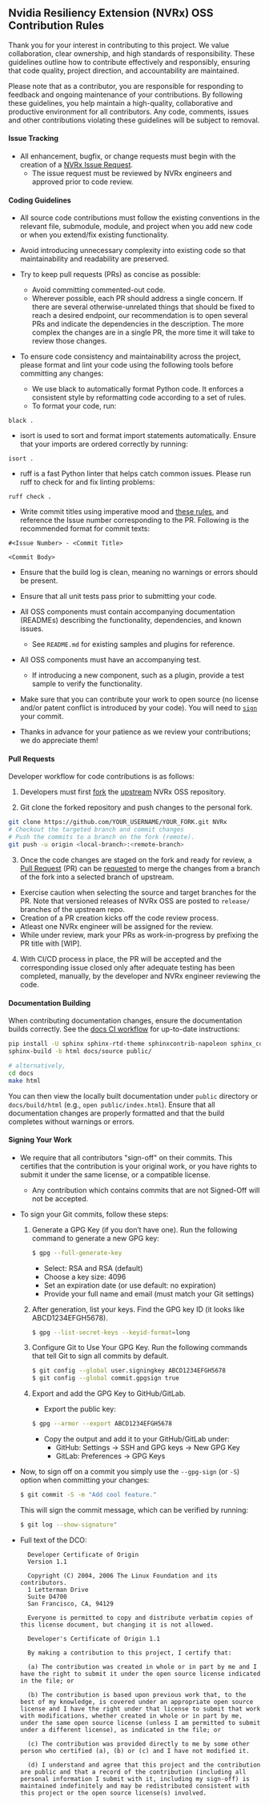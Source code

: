 
## Nvidia Resiliency Extension (NVRx) OSS Contribution Rules

Thank you for your interest in contributing to this project. We value collaboration, clear ownership, and high standards of responsibility. These guidelines outline how to contribute effectively and responsibly, ensuring that code quality, project direction, and accountability are maintained. 

Please note that as a contributor, you are responsible for responding to feedback and ongoing maintenance of your contributions. By following these guidelines, you help maintain a high-quality, collaborative and productive environment for all contributors. Any code, comments, issues and other contributions violating these guidelines will be subject to removal.  

#### Issue Tracking

* All enhancement, bugfix, or change requests must begin with the creation of a [NVRx Issue Request](TBD).
  * The issue request must be reviewed by NVRx engineers and approved prior to code review.


#### Coding Guidelines

- All source code contributions must follow the existing conventions in the relevant file, submodule, module, and project when you add new code or when you extend/fix existing functionality.

- Avoid introducing unnecessary complexity into existing code so that maintainability and readability are preserved.

- Try to keep pull requests (PRs) as concise as possible:
  - Avoid committing commented-out code.
  - Wherever possible, each PR should address a single concern. If there are several otherwise-unrelated things that should be fixed to reach a desired endpoint, our recommendation is to open several PRs and indicate the dependencies in the description. The more complex the changes are in a single PR, the more time it will take to review those changes.

- To ensure code consistency and maintainability across the project, please format and lint your code using the following tools before committing any changes:
  - We use black to automatically format Python code. It enforces a consistent style by reformatting code according to a set of rules.
  - To format your code, run:
```
black .
```
  - isort is used to sort and format import statements automatically. Ensure that your imports are ordered correctly by running:
```
isort .
```
  - ruff is a fast Python linter that helps catch common issues. Please run ruff to check for and fix linting problems:
```
ruff check .
```

- Write commit titles using imperative mood and [these rules](https://chris.beams.io/posts/git-commit/), and reference the Issue number corresponding to the PR. Following is the recommended format for commit texts:
```
#<Issue Number> - <Commit Title>

<Commit Body>
```

- Ensure that the build log is clean, meaning no warnings or errors should be present.

- Ensure that all unit tests pass prior to submitting your code.

- All OSS components must contain accompanying documentation (READMEs) describing the functionality, dependencies, and known issues.

  - See `README.md` for existing samples and plugins for reference.

- All OSS components must have an accompanying test.

  - If introducing a new component, such as a plugin, provide a test sample to verify the functionality.

- Make sure that you can contribute your work to open source (no license and/or patent conflict is introduced by your code). You will need to [`sign`](#signing-your-work) your commit.

- Thanks in advance for your patience as we review your contributions; we do appreciate them!


#### Pull Requests
Developer workflow for code contributions is as follows:

1. Developers must first [fork](https://help.github.com/en/articles/fork-a-repo) the [upstream](TBD) NVRx OSS repository.

2. Git clone the forked repository and push changes to the personal fork.

  ```bash
git clone https://github.com/YOUR_USERNAME/YOUR_FORK.git NVRx 
# Checkout the targeted branch and commit changes
# Push the commits to a branch on the fork (remote).
git push -u origin <local-branch>:<remote-branch>
  ```

3. Once the code changes are staged on the fork and ready for review, a [Pull Request](https://help.github.com/en/articles/about-pull-requests) (PR) can be [requested](https://help.github.com/en/articles/creating-a-pull-request) to merge the changes from a branch of the fork into a selected branch of upstream.
  * Exercise caution when selecting the source and target branches for the PR.
    Note that versioned releases of NVRx OSS are posted to `release/` branches of the upstream repo.
  * Creation of a PR creation kicks off the code review process.
  * Atleast one NVRx engineer will be assigned for the review.
  * While under review, mark your PRs as work-in-progress by prefixing the PR title with [WIP].

4. With CI/CD process in place, the PR will be accepted and the corresponding issue closed only after adequate testing has been completed, manually, by the developer and NVRx engineer reviewing the code.

#### Documentation Building

When contributing documentation changes, ensure the documentation builds correctly. See the [docs CI workflow](https://github.com/NVIDIA/nvidia-resiliency-ext/blob/main/.github/workflows/build_docs.yml) for up-to-date instructions:

   ```bash
   pip install -U sphinx sphinx-rtd-theme sphinxcontrib-napoleon sphinx_copybutton lightning psutil defusedxml
   sphinx-build -b html docs/source public/

   # alternatively,
   cd docs
   make html
   ```
   You can then view the locally built documentation under `public` directory or `docs/build/html` (e.g., `open public/index.html`). Ensure that all documentation changes are properly formatted and that the build completes without warnings or errors.

#### Signing Your Work

* We require that all contributors "sign-off" on their commits. This certifies that the contribution is your original work, or you have rights to submit it under the same license, or a compatible license.

  * Any contribution which contains commits that are not Signed-Off will not be accepted.
    
* To sign your Git commits, follow these steps:
  1. Generate a GPG Key (if you don’t have one). Run the following command to generate a new GPG key:
     
     ```bash
     $ gpg --full-generate-key
     ```
     * Select: RSA and RSA (default)
     * Choose a key size: 4096
     * Set an expiration date (or use default: no expiration)
     * Provide your full name and email (must match your Git settings)
  
  3. After generation, list your keys. Find the GPG key ID (it looks like ABCD1234EFGH5678).
     
     ```bash
     $ gpg --list-secret-keys --keyid-format=long
     ```
     
  5. Configure Git to Use Your GPG Key. Run the following commands that tell Git to sign all commits by default.
     
     ```bash
     $ git config --global user.signingkey ABCD1234EFGH5678
     $ git config --global commit.gpgsign true
     ```
     
  7. Export and add the GPG Key to GitHub/GitLab.
     
     * Export the public key:
     ```bash
     $ gpg --armor --export ABCD1234EFGH5678
     ```
     
     * Copy the output and add it to your GitHub/GitLab under:
       * GitHub: Settings → SSH and GPG keys → New GPG Key
       * GitLab: Preferences → GPG Keys

* Now, to sign off on a commit you simply use the `--gpg-sign` (or `-S`) option when committing your changes:
  
  ```bash
  $ git commit -S -m "Add cool feature."
  ```
  
  This will sign the commit message, which can be verified by running:

  ```bash
  $ git log --show-signature"
  ```

* Full text of the DCO:

  ```
    Developer Certificate of Origin
    Version 1.1
    
    Copyright (C) 2004, 2006 The Linux Foundation and its contributors.
    1 Letterman Drive
    Suite D4700
    San Francisco, CA, 94129
    
    Everyone is permitted to copy and distribute verbatim copies of this license document, but changing it is not allowed.
  ```

  ```
    Developer's Certificate of Origin 1.1
    
    By making a contribution to this project, I certify that:
    
    (a) The contribution was created in whole or in part by me and I have the right to submit it under the open source license indicated in the file; or
    
    (b) The contribution is based upon previous work that, to the best of my knowledge, is covered under an appropriate open source license and I have the right under that license to submit that work with modifications, whether created in whole or in part by me, under the same open source license (unless I am permitted to submit under a different license), as indicated in the file; or
    
    (c) The contribution was provided directly to me by some other person who certified (a), (b) or (c) and I have not modified it.
    
    (d) I understand and agree that this project and the contribution are public and that a record of the contribution (including all personal information I submit with it, including my sign-off) is maintained indefinitely and may be redistributed consistent with this project or the open source license(s) involved.
  ```
